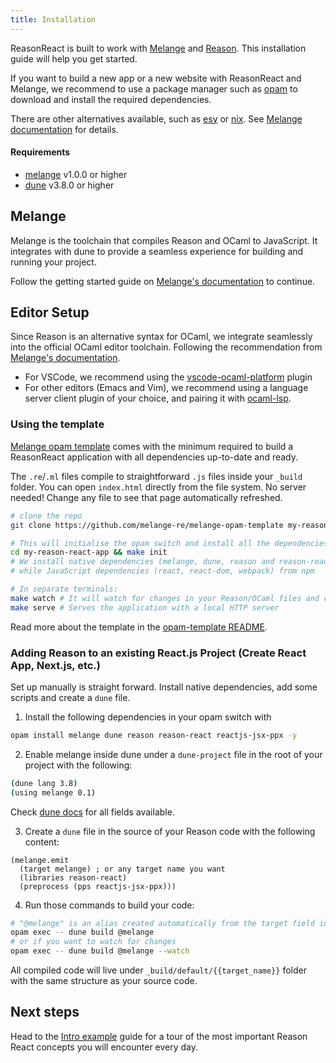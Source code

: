 ```yaml
---
title: Installation
---
```


ReasonReact is built to work with [Melange](https://melange.re/) and [Reason](https://reasonml.github.io/). This installation guide will help you get started.

If you want to build a new app or a new website with ReasonReact and Melange, we recommend to use a package manager such as [opam](https://opam.ocaml.org/) to download and install the required dependencies.

There are other alternatives available, such as [esy](https://esy.sh/) or [nix](https://nixos.org/). See [Melange documentation](https://melange.re/v1.0.0/getting-started/#alternative-package-managers-experimental) for details.

#### Requirements

- [melange](https://opam.ocaml.org/packages/melange) v1.0.0 or higher
- [dune](https://opam.ocaml.org/packages/dune/) v3.8.0 or higher

## Melange

Melange is the toolchain that compiles Reason and OCaml to JavaScript. It integrates with dune to provide a seamless experience for building and running your project.

Follow the getting started guide on [Melange's documentation](https://melange.re/v1.0.0/getting-started/) to continue.

## Editor Setup

Since Reason is an alternative syntax for OCaml, we integrate seamlessly into the official OCaml editor toolchain. Following the recommendation from [Melange's documentation](https://melange.re/v1.0.0/getting-started/#editor-integration).

- For VSCode, we recommend using the [vscode-ocaml-platform](https://github.com/ocamllabs/vscode-ocaml-platform) plugin
- For other editors (Emacs and Vim), we recommend using a language server client plugin of your choice, and pairing it with [ocaml-lsp](https://github.com/ocaml/ocaml-lsp).

### Using the template

[Melange opam template](https://github.com/melange-re/melange-opam-template) comes with the minimum required to build a ReasonReact application with all dependencies up-to-date and ready.

The `.re`/`.ml` files compile to straightforward `.js` files inside your `_build` folder. You can open `index.html` directly from the file system. No server needed! Change any file to see that page automatically refreshed.

```sh
# clone the repo
git clone https://github.com/melange-re/melange-opam-template my-reason-react-app

# This will initialise the opam switch and install all the dependencies (from both opam and npm)
cd my-reason-react-app && make init
# We install native dependencies (melange, dune, reason and reason-react) from opam
# while JavaScript dependencies (react, react-dom, webpack) from npm

# In separate terminals:
make watch # It will watch for changes in your Reason/OCaml files and compile them to JavaScript
make serve # Serves the application with a local HTTP server
```

Read more about the template in the [opam-template README](https://github.com/melange-re/melange-opam-template).

### Adding Reason to an existing React.js Project (Create React App, Next.js, etc.)

Set up manually is straight forward. Install native dependencies, add some scripts and create a `dune` file.

1. Install the following dependencies in your opam switch with

```sh
opam install melange dune reason reason-react reactjs-jsx-ppx -y
```

2. Enable melange inside dune under a `dune-project` file in the root of your project with the following:
```sh
(dune lang 3.8)
(using melange 0.1)
```

Check [dune docs](https://dune.readthedocs.io/en/latest/melange.html) for all fields available.

3. Create a `dune` file in the source of your Reason code with the following content:

```dune
(melange.emit
  (target melange) ; or any target name you want
  (libraries reason-react)
  (preprocess (pps reactjs-jsx-ppx)))
```

4. Run those commands to build your code:

```sh
# "@melange" is an alias created automatically from the target field in the dune file
opam exec -- dune build @melange
# or if you want to watch for changes
opam exec -- dune build @melange --watch
```

All compiled code will live under `_build/default/{{target_name}}` folder with the same structure as your source code.

## Next steps
Head to the [Intro example](intro-example.md) guide for a tour of the most important Reason React concepts you will encounter every day.
